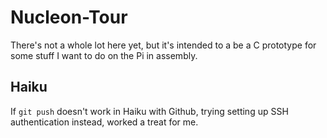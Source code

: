 Nucleon-Tour
============

There's not a whole lot here yet, but it's intended to a be a C prototype for some stuff I want to do on the Pi in assembly.

Haiku
---

If `git push` doesn't work in Haiku with Github, trying setting up SSH authentication instead, worked a treat for me. 

